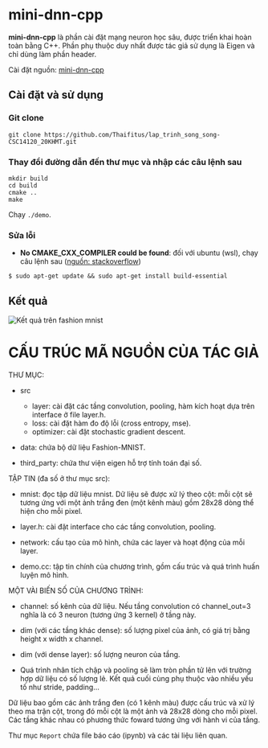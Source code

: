 # mini-dnn-cpp

**mini-dnn-cpp** là phần cài đặt mạng neuron học sâu, được triển khai hoàn toàn bằng C++. Phần phụ thuộc duy nhất được tác giả sử dụng là Eigen và chỉ dùng làm phần header.

Cài đặt nguồn: [mini-dnn-cpp](https://github.com/iamhankai/mini-dnn-cpp.git)


## Cài đặt và sử dụng

### Git clone
```shell
git clone https://github.com/Thaifitus/lap_trinh_song_song-CSC14120_20KHMT.git
```

### Thay đổi đường dẫn đến thư mục và nhập các câu lệnh sau
```shell
mkdir build
cd build
cmake ..
make
```

Chạy `./demo`.

### Sửa lỗi
* **No CMAKE_CXX_COMPILER could be found**: đối với ubuntu (wsl), chạy câu lệnh sau ([nguồn: stackoverflow](https://stackoverflow.com/questions/32801638/cmake-error-at-cmakelists-txt30-project-no-cmake-c-compiler-could-be-found))

```shell
$ sudo apt-get update && sudo apt-get install build-essential
```

## Kết quả
![Kết quả trên fashion mnist](https://github.com/Thaifitus/lap_trinh_song_song-CSC14120_20KHMT/blob/master/Report/result_30-11-2023.png)

# CẤU TRÚC MÃ NGUỒN CỦA TÁC GIẢ

THƯ MỤC:
* src
  * layer: cài đặt các tầng convolution, pooling, hàm kích hoạt dựa trên interface ở file layer.h.
  * loss: cài đặt hàm đo độ lỗi (cross entropy, mse).
  * optimizer: cài đặt stochastic gradient descent.

* data: chứa bộ dữ liệu Fashion-MNIST.
* third_party: chứa thư viện eigen hỗ trợ tính toán đại số.


TẬP TIN (đa số ở thư mục src):
* mnist: đọc tập dữ liệu mnist. Dữ liệu sẽ được xử lý theo cột: mỗi cột sẽ tương ứng với một ảnh trắng đen (một kênh màu) gồm 28x28 dòng thể hiện cho mỗi pixel.

* layer.h: cài đặt interface cho các tầng convolution, pooling.

* network: cấu tạo của mô hình, chứa các layer và hoạt động của mỗi layer.

* demo.cc: tập tin chính của chương trình, gồm cấu trúc và quá trình huấn luyện mô hình.

MỘT VÀI BIẾN SỐ CỦA CHƯƠNG TRÌNH:
* channel: số kênh của dữ liệu. Nếu tầng convolution có channel_out=3 nghĩa là có 3 neuron (tương ứng 3 kernel) ở tầng này.

* dim (với các tầng khác dense): số lượng pixel của ảnh, có giá trị bằng height x width x channel.

* dim (với dense layer): số lượng neuron của tầng.

* Quá trình nhân tích chập và pooling sẽ làm tròn phần tử lên với trường hợp dữ liệu có số lượng lẻ. Kết quả cuối cùng phụ thuộc vào nhiều yếu tố như stride, padding...


Dữ liệu bao gồm các ảnh trắng đen (có 1 kênh màu) được cấu trúc và xử lý theo ma trận cột, trong đó mỗi cột là một ảnh và 28x28 dòng cho mỗi pixel. Các tầng khác nhau có phương thức foward tương ứng với hành vi của tầng.


Thư mục `Report` chứa file báo cáo (ipynb) và các tài liệu liên quan.